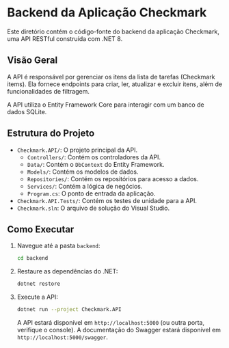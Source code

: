 # Backend da Aplicação Checkmark

Este diretório contém o código-fonte do backend da aplicação Checkmark, uma API RESTful construída com .NET 8.

## Visão Geral

A API é responsável por gerenciar os itens da lista de tarefas (Checkmark items). Ela fornece endpoints para criar, ler, atualizar e excluir itens, além de funcionalidades de filtragem.

A API utiliza o Entity Framework Core para interagir com um banco de dados SQLite.

## Estrutura do Projeto

-   `Checkmark.API/`: O projeto principal da API.
    -   `Controllers/`: Contém os controladores da API.
    -   `Data/`: Contém o `DbContext` do Entity Framework.
    -   `Models/`: Contém os modelos de dados.
    -   `Repositories/`: Contém os repositórios para acesso a dados.
    -   `Services/`: Contém a lógica de negócios.
    -   `Program.cs`: O ponto de entrada da aplicação.
-   `Checkmark.API.Tests/`: Contém os testes de unidade para a API.
-   `Checkmark.sln`: O arquivo de solução do Visual Studio.

## Como Executar

1.  Navegue até a pasta `backend`:
    ```bash
    cd backend
    ```
2.  Restaure as dependências do .NET:
    ```bash
    dotnet restore
    ```
3.  Execute a API:
    ```bash
    dotnet run --project Checkmark.API
    ```
    A API estará disponível em `http://localhost:5000` (ou outra porta, verifique o console). A documentação do Swagger estará disponível em `http://localhost:5000/swagger`.
